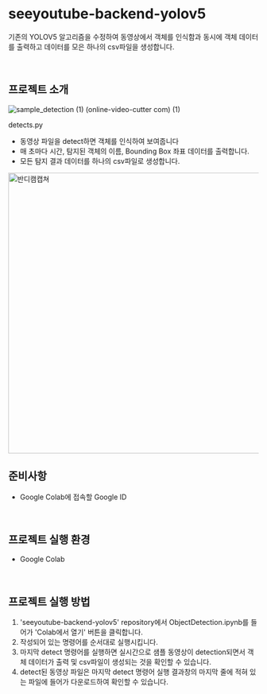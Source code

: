 # seeyoutube-backend-yolov5
기존의 YOLOV5 알고리즘을 수정하여 동영상에서 객체를 인식함과 동시에 객체 데이터를 출력하고 데이터를 모은 하나의 csv파일을 생성합니다. 

</br>

## 프로젝트 소개

![sample_detection (1) (online-video-cutter com) (1)](https://user-images.githubusercontent.com/65602906/206127633-04e811ef-64f4-4329-88a2-caacd0d15c1f.gif)

detects.py
- 동영상 파일을 detect하면 객체를 인식하여 보여줍니다
- 매 초마다 시간, 탐지된 객체의 이름, Bounding Box 좌표 데이터를 출력합니다.
- 모든 탐지 결과 데이터를 하나의 csv파일로 생성합니다.
<img width="565" alt="반디캠캡쳐" src="https://user-images.githubusercontent.com/65602906/206129639-5e6cb4ad-a76c-4497-895d-4c1c86acf94c.png">


</br>

## 준비사항

- Google Colab에 접속할 Google ID

</br>

## 프로젝트 실행 환경 

- Google Colab

</br>

## 프로젝트 실행 방법

1. 'seeyoutube-backend-yolov5' repository에서 ObjectDetection.ipynb를 들어가 'Colab에서 열기' 버튼을 클릭합니다.
2. 작성되어 있는 명령어를 순서대로 실행시킵니다.
3. 마지막 detect 명령어를 실행하면 실시간으로 샘플 동영상이 detection되면서 객체 데이터가 출력 및 csv파일이 생성되는 것을 확인할 수 있습니다. 
4. detect된 동영상 파일은 마지막 detect 명령어 실행 결과창의 마지막 줄에 적혀 있는 파일에 들어가 다운로드하여 확인할 수 있습니다.
